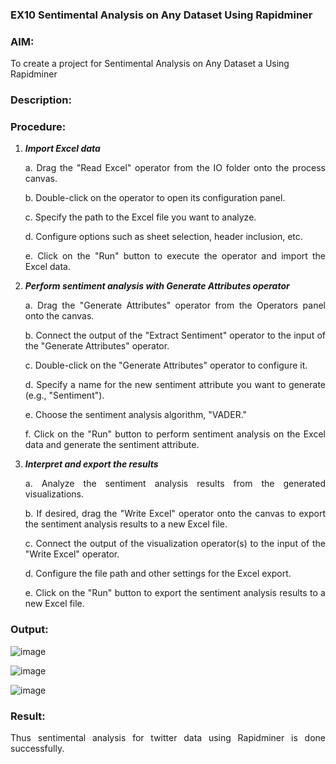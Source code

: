 ### EX10  Sentimental Analysis on Any Dataset Using Rapidminer

### AIM: 
To create a project for Sentimental Analysis on Any Dataset a Using Rapidminer
### Description: 
<div align = "justify">

### Procedure:
1) ***Import Excel data***
    <p>a. Drag the "Read Excel" operator from the IO folder onto the process canvas.
    <p>b. Double-click on the operator to open its configuration panel.
    <p>c. Specify the path to the Excel file you want to analyze.
    <p>d. Configure options such as sheet selection, header inclusion, etc.
    <p>e. Click on the "Run" button to execute the operator and import the Excel data.
2) ***Perform sentiment analysis with Generate Attributes operator***
    <p>a. Drag the "Generate Attributes" operator from the Operators panel onto the canvas.
    <p>b. Connect the output of the "Extract Sentiment" operator to the input of the "Generate Attributes" operator.
    <p>c. Double-click on the "Generate Attributes" operator to configure it.
    <p>d. Specify a name for the new sentiment attribute you want to generate (e.g., "Sentiment").
    <p>e. Choose the sentiment analysis algorithm, "VADER."
    <p>f. Click on the "Run" button to perform sentiment analysis on the Excel data and generate the sentiment attribute.
3) ***Interpret and export the results***
    <p>a. Analyze the sentiment analysis results from the generated visualizations.
    <p>b. If desired, drag the "Write Excel" operator onto the canvas to export the sentiment analysis results to a new Excel file.
    <p>c. Connect the output of the visualization operator(s) to the input of the "Write Excel" operator.
    <p>d. Configure the file path and other settings for the Excel export.
    <p>e. Click on the "Run" button to export the sentiment analysis results to a new Excel file.

### Output:
![image](https://github.com/Prethiveerajan/WDM_EXP10/assets/94233064/a39295e5-e35e-484b-9b32-d1a25de91fdf)

![image](https://github.com/Prethiveerajan/WDM_EXP10/assets/94233064/960c6418-1bbf-4727-ac6e-234698fefe2f)

![image](https://github.com/Prethiveerajan/WDM_EXP10/assets/94233064/7c379dc1-db11-4d55-9a8c-8610351bb1eb)


### Result:
Thus sentimental analysis for twitter data using Rapidminer is done successfully.
